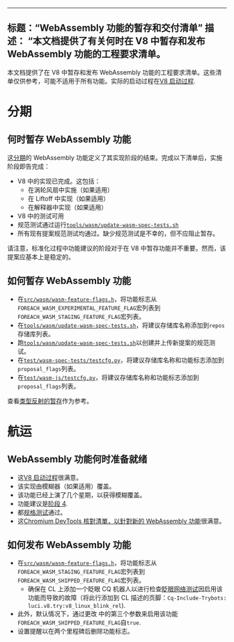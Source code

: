 ***

## 标题：“WebAssembly 功能的暂存和交付清单”&#xA;描述： “本文档提供了有关何时在 V8 中暂存和发布 WebAssembly 功能的工程要求清单。

本文档提供了在 V8 中暂存和发布 WebAssembly 功能的工程要求清单。这些清单仅供参考，可能不适用于所有功能。实际的启动过程在[V8 启动过程](https://v8.dev/docs/feature-launch-process).

# 分期

## 何时暂存 WebAssembly 功能

这[分期](https://docs.google.com/document/d/1ZgyNx7iLtRByBtbYi1GssWGefXXciLeADZBR_FxG-hE)的 WebAssembly 功能定义了其实现阶段的结束。完成以下清单后，实施阶段即告完成：

*   V8 中的实现已完成。这包括：
    *   在涡轮风扇中实施（如果适用）
    *   在 Liftoff 中实现（如果适用）
    *   在解释器中实现（如果适用）
*   V8 中的测试可用
*   规范测试通过运行[`tools/wasm/update-wasm-spec-tests.sh`](https://cs.chromium.org/chromium/src/v8/tools/wasm/update-wasm-spec-tests.sh)
*   所有现有提案规范测试均通过。缺少规范测试是不幸的，但不应阻止暂存。

请注意，标准化过程中功能建议的阶段对于在 V8 中暂存功能并不重要。然而，该提案应基本上是稳定的。

## 如何暂存 WebAssembly 功能

*   在[`src/wasm/wasm-feature-flags.h`](https://cs.chromium.org/chromium/src/v8/src/wasm/wasm-feature-flags.h)，将功能标志从`FOREACH_WASM_EXPERIMENTAL_FEATURE_FLAG`宏列表到`FOREACH_WASM_STAGING_FEATURE_FLAG`宏列表。
*   在[`tools/wasm/update-wasm-spec-tests.sh`](https://cs.chromium.org/chromium/src/v8/tools/wasm/update-wasm-spec-tests.sh)，将建议存储库名称添加到`repos`存储库列表。
*   跑[`tools/wasm/update-wasm-spec-tests.sh`](https://cs.chromium.org/chromium/src/v8/tools/wasm/update-wasm-spec-tests.sh)以创建并上传新提案的规范测试。
*   在[`test/wasm-spec-tests/testcfg.py`](https://cs.chromium.org/chromium/src/v8/test/wasm-spec-tests/testcfg.py)，将建议存储库名称和功能标志添加到`proposal_flags`列表。
*   在[`test/wasm-js/testcfg.py`](https://cs.chromium.org/chromium/src/v8/test/wasm-js/testcfg.py)，将建议存储库名称和功能标志添加到`proposal_flags`列表。

查看[类型反射的暂存](https://crrev.com/c/1771791)作为参考。

# 航运

## WebAssembly 功能何时准备就绪

*   这[V8 启动过程](https://v8.dev/docs/feature-launch-process)很满意。
*   该实现由模糊器（如果适用）覆盖。
*   该功能已经上演了几个星期，以获得模糊覆盖。
*   功能建议是[阶段 4](https://github.com/WebAssembly/proposals).
*   都[规格测试](https://github.com/WebAssembly/spec/tree/master/test)通过。
*   这[Chromium DevTools 核對清單，以針對新的 WebAssembly 功能](https://docs.google.com/document/d/1WbL-fGuLbbNr5-n_nRGo_ILqZFnh5ZjRSUcDTT3yI8s/preview)很满意。

## 如何发布 WebAssembly 功能

*   在[`src/wasm/wasm-feature-flags.h`](https://source.chromium.org/chromium/chromium/src/+/master:v8/src/wasm/wasm-feature-flags.h)，将功能标志从`FOREACH_WASM_STAGING_FEATURE_FLAG`宏列表到`FOREACH_WASM_SHIPPED_FEATURE_FLAG`宏列表。
    *   确保在 CL 上添加一个眨眼 CQ 机器人以进行检查[眨眼网络测试](https://v8.dev/docs/blink-layout-tests)因启用该功能而导致的故障（将此行添加到 CL 描述的页脚：`Cq-Include-Trybots: luci.v8.try:v8_linux_blink_rel`).
*   此外，默认情况下，通过更改 中的第三个参数来启用该功能`FOREACH_WASM_SHIPPED_FEATURE_FLAG`自`true`.
*   设置提醒以在两个里程碑后删除功能标志。
